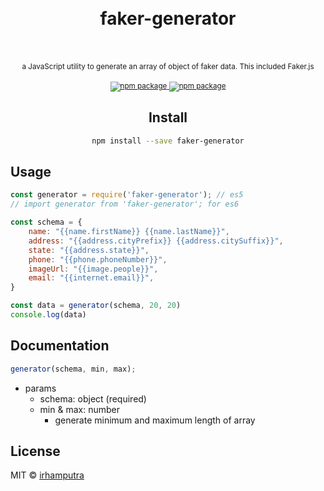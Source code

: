 <div align="center">
<h1>
<br/>
faker-generator
<br/>
<br/>
</h1>

<small>
a JavaScript utility to generate an array of object of faker data. This included Faker.js
</small>
<br/>
<br/>
<sup>
<a href="https://www.npmjs.com/package/faker-generator" target="_blank">
<img src="https://img.shields.io/npm/v/faker-generator" alt="npm package" />
</a>
<a href="https://standardjs.com" target="_blank">
<img src="https://img.shields.io/badge/code_style-standard-brightgreen.svg" alt="npm package" />
</a>
</sup>

## Install

```bash
npm install --save faker-generator
```
</div>

## Usage
```javascript
const generator = require('faker-generator'); // es5
// import generator from 'faker-generator'; for es6

const schema = {
    name: "{{name.firstName}} {{name.lastName}}",
    address: "{{address.cityPrefix}} {{address.citySuffix}}",
    state: "{{address.state}}",
    phone: "{{phone.phoneNumber}}",
    imageUrl: "{{image.people}}",
    email: "{{internet.email}}",
}

const data = generator(schema, 20, 20)
console.log(data)
```

## Documentation

```javascript
generator(schema, min, max);
```

* params
    * schema: object (required)
    * min & max: number
        * generate minimum and maximum length of array 

## License

MIT © [irhamputra](https://github.com/irhamputra)
